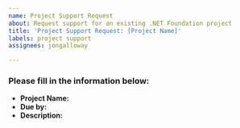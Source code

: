 ```yaml
---
name: Project Support Request
about: Request support for an existing .NET Foundation project
title: 'Project Support Request: [Project Name]'
labels: project support
assignees: jongalloway

---
```


<!--
Please fill in the information below to request support for your existing .NET Foundation project.

If your request includes confidential information, you can e-mail 
project-support@dotnetfoundation.org with the information below.

You can ping on the project leader Slack channel for status, but
this is the primary way to request support to allow for tracking
and involving the project support team.
-->

### Please fill in the information below:
- **Project Name:**
- **Due by:**
- **Description:**
